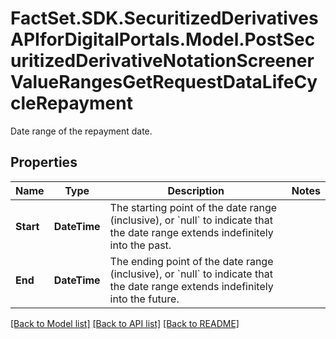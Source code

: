 # FactSet.SDK.SecuritizedDerivativesAPIforDigitalPortals.Model.PostSecuritizedDerivativeNotationScreenerValueRangesGetRequestDataLifeCycleRepayment
Date range of the repayment date.

## Properties

Name | Type | Description | Notes
------------ | ------------- | ------------- | -------------
**Start** | **DateTime** | The starting point of the date range (inclusive), or &#x60;null&#x60; to indicate that the date range extends indefinitely into the past. | 
**End** | **DateTime** | The ending point of the date range (inclusive), or &#x60;null&#x60; to indicate that the date range extends indefinitely into the future. | 

[[Back to Model list]](../README.md#documentation-for-models) [[Back to API list]](../README.md#documentation-for-api-endpoints) [[Back to README]](../README.md)

